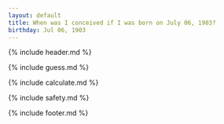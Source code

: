 ```yaml
---
layout: default
title: When was I conceived if I was born on July 06, 1903?
birthday: Jul 06, 1903
---
```


{% include header.md %}

{% include guess.md %}

{% include calculate.md %}

{% include safety.md %}

{% include footer.md %}



